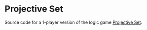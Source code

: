 # Projective Set

Source code for a 1-player version of the logic game [Projective Set](https://jchboettcher.github.io/proset/).